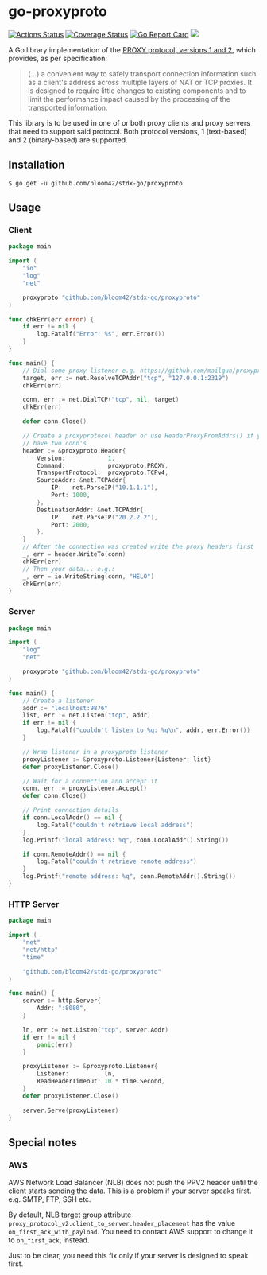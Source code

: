 # go-proxyproto

[![Actions Status](https://github.com/bloom42/stdx-go/proxyproto/workflows/test/badge.svg)](https://github.com/bloom42/stdx-go/proxyproto/actions)
[![Coverage Status](https://coveralls.io/repos/github/pires/go-proxyproto/badge.svg?branch=master)](https://coveralls.io/github/pires/go-proxyproto?branch=master)
[![Go Report Card](https://goreportcard.com/badge/github.com/bloom42/stdx-go/proxyproto)](https://goreportcard.com/report/github.com/bloom42/stdx-go/proxyproto)
[![](https://godoc.org/github.com/bloom42/stdx-go/proxyproto?status.svg)](https://pkg.go.dev/github.com/bloom42/stdx-go/proxyproto?tab=doc)


A Go library implementation of the [PROXY protocol, versions 1 and 2](https://www.haproxy.org/download/2.3/doc/proxy-protocol.txt),
which provides, as per specification:
> (...) a convenient way to safely transport connection
> information such as a client's address across multiple layers of NAT or TCP
> proxies. It is designed to require little changes to existing components and
> to limit the performance impact caused by the processing of the transported
> information.

This library is to be used in one of or both proxy clients and proxy servers that need to support said protocol.
Both protocol versions, 1 (text-based) and 2 (binary-based) are supported.

## Installation

```shell
$ go get -u github.com/bloom42/stdx-go/proxyproto
```

## Usage

### Client

```go
package main

import (
	"io"
	"log"
	"net"

	proxyproto "github.com/bloom42/stdx-go/proxyproto"
)

func chkErr(err error) {
	if err != nil {
		log.Fatalf("Error: %s", err.Error())
	}
}

func main() {
	// Dial some proxy listener e.g. https://github.com/mailgun/proxyproto
	target, err := net.ResolveTCPAddr("tcp", "127.0.0.1:2319")
	chkErr(err)

	conn, err := net.DialTCP("tcp", nil, target)
	chkErr(err)

	defer conn.Close()

	// Create a proxyprotocol header or use HeaderProxyFromAddrs() if you
	// have two conn's
	header := &proxyproto.Header{
		Version:            1,
		Command:            proxyproto.PROXY,
		TransportProtocol:  proxyproto.TCPv4,
		SourceAddr: &net.TCPAddr{
			IP:   net.ParseIP("10.1.1.1"),
			Port: 1000,
		},
		DestinationAddr: &net.TCPAddr{
			IP:   net.ParseIP("20.2.2.2"),
			Port: 2000,
		},
	}
	// After the connection was created write the proxy headers first
	_, err = header.WriteTo(conn)
	chkErr(err)
	// Then your data... e.g.:
	_, err = io.WriteString(conn, "HELO")
	chkErr(err)
}
```

### Server

```go
package main

import (
	"log"
	"net"

	proxyproto "github.com/bloom42/stdx-go/proxyproto"
)

func main() {
	// Create a listener
	addr := "localhost:9876"
	list, err := net.Listen("tcp", addr)
	if err != nil {
		log.Fatalf("couldn't listen to %q: %q\n", addr, err.Error())
	}

	// Wrap listener in a proxyproto listener
	proxyListener := &proxyproto.Listener{Listener: list}
	defer proxyListener.Close()

	// Wait for a connection and accept it
	conn, err := proxyListener.Accept()
	defer conn.Close()

	// Print connection details
	if conn.LocalAddr() == nil {
		log.Fatal("couldn't retrieve local address")
	}
	log.Printf("local address: %q", conn.LocalAddr().String())

	if conn.RemoteAddr() == nil {
		log.Fatal("couldn't retrieve remote address")
	}
	log.Printf("remote address: %q", conn.RemoteAddr().String())
}
```

### HTTP Server
```go
package main

import (
	"net"
	"net/http"
	"time"

	"github.com/bloom42/stdx-go/proxyproto"
)

func main() {
	server := http.Server{
		Addr: ":8080",
	}

	ln, err := net.Listen("tcp", server.Addr)
	if err != nil {
		panic(err)
	}

	proxyListener := &proxyproto.Listener{
		Listener:          ln,
		ReadHeaderTimeout: 10 * time.Second,
	}
	defer proxyListener.Close()

	server.Serve(proxyListener)
}
```

## Special notes

### AWS

AWS Network Load Balancer (NLB) does not push the PPV2 header until the client starts sending the data. This is a problem if your server speaks first. e.g. SMTP, FTP, SSH etc.

By default, NLB target group attribute `proxy_protocol_v2.client_to_server.header_placement` has the value `on_first_ack_with_payload`. You need to contact AWS support to change it to `on_first_ack`, instead.

Just to be clear, you need this fix only if your server is designed to speak first.
